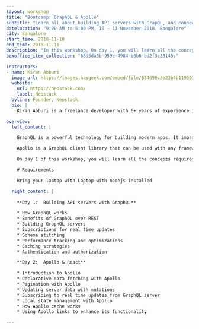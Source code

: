 ```yaml
---
layout: workshop
title: "Bootcamp: GraphQL & Apollo"
subtitle: "Learn all about building API servers with GrapQL, and connect complex apps to GraphQL servers using Apollo"
datelocation: "9:00 AM to 5:00 PM, 10 – 11 November 2018, Bangalore"
city: Bangalore
start_time: 2018-11-10
end_time: 2018-11-11
description: "In this workshop, On day 1, you will learn all the concepts required for building API servers with GraphQL. On day 2, you will learn how to leverage Apollo to build complex apps with React and connect to GraphQL servers"
boxoffice_item_collection: "68d5da5b-959e-4984-b6b6-bd2f3c28145c"

instructors:
- name: Kiran Abburi
  image_url: https://images.hasgeek.com/embed/file/634696c3e23b4b11930160bc77dc106f
  website:
    url: https://neostack.com/
    label: Neostack
  byline: Founder, Neostack.
  bio: |
    Kiran Abburi is a freelance developer with 6+ years of experience in web development. He primarily works on reactjs, nodejs and GraphQL projects. He is also an organizer of the Reactjs Bangalore meetup group.

overview:
  left_content: |

    GraphQL is a powerful technology for building modern apps. It improves performance of apps by enabling clients to query only the data they require. GraphQL features help us build maintainable and scalable API servers. It also enables us to build libraries like Apollo, which reduce the complexity of client side code.

    Apollo is a GraphQL client library that can be used with any framework like React, Angular, Vue.  Declarative data fetching mechanism of Apollo significantly reduces the complexity of client side apps. It also provide out of the box support for feature like caching, pagination, subscriptions which further simplifies client side code.

    On day 1 of this workshop, you will learn all the concepts required for building API servers with GraphQL. On day 2, you will learn how to leverage Apollo to build complex apps with React and connect to GraphQL servers

    # Requirements

    Bring your laptop with Laptop with nodejs installed

  right_content: |
    
    **Day 1:  Building API servers with GraphQL**

    * How GraphQL works
    * Benefits of GraphQL over REST
    * Building GraphQL servers
    * Subscriptions for real time updates
    * Schema stitching
    * Performance tracking and optimizations
    * Caching strategies
    * Authentication and authorization

    **Day 2:  Apollo & React**

    * Introduction to Apollo
    * Declarative data fetching with Apollo
    * Pagination with Apollo
    * Updating server data with mutations
    * Subscribing to real time updates from GraphQL server
    * Local state management with Apollo
    * How Apollo cache works
    * Using Apollo links to enhance its functionality

---
```

